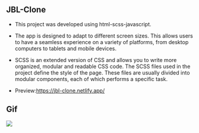 ## JBL-Clone

- This project was developed using html-scss-javascript.

- The app is designed to adapt to different screen sizes. This allows users to have a seamless experience on a variety of platforms, from desktop computers to tablets and mobile devices.

- SCSS is an extended version of CSS and allows you to write more organized, modular and readable CSS code. The SCSS files used in the project define the style of the page. These files are usually divided into modular components, each of which performs a specific task.

- Preview:https://jbl-clone.netlify.app/

## Gif

<img src="screen.gif">
